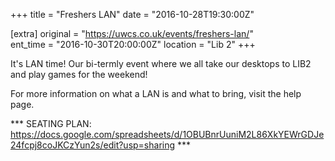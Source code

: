 +++
title = "Freshers LAN"
date = "2016-10-28T19:30:00Z"

[extra]
original = "https://uwcs.co.uk/events/freshers-lan/"    
ent_time = "2016-10-30T20:00:00Z"
location = "Lib 2"
+++

It's LAN time\! Our bi-termly event where we all take our desktops to LIB2 and play games for the weekend\! 

For more information on what a LAN is and what to bring, visit the <span id="2334">help page</span>.

\*\*\* SEATING PLAN: <https://docs.google.com/spreadsheets/d/1OBUBnrUuniM2L86XkYEWrGDJe24fcpj8coJKCzYun2s/edit?usp=sharing> \*\*\*


